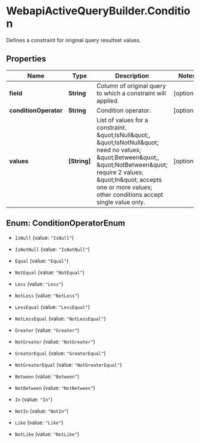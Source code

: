 # WebapiActiveQueryBuilder.Condition

Defines a constraint for original query resultset values.

## Properties
Name | Type | Description | Notes
------------ | ------------- | ------------- | -------------
**field** | **String** | Column of original query to which a constraint will applied. | [optional] 
**conditionOperator** | **String** | Condition operator. | [optional] 
**values** | **[String]** | List of values for a constraint. \&quot;IsNull\&quot;, \&quot;IsNotNull\&quot; need no values; \&quot;Between\&quot;, \&quot;NotBetween\&quot; require 2 values; \&quot;In\&quot; accepts one or more values; other conditions accept single value only. | [optional] 


<a name="ConditionOperatorEnum"></a>
## Enum: ConditionOperatorEnum


* `IsNull` (value: `"IsNull"`)

* `IsNotNull` (value: `"IsNotNull"`)

* `Equal` (value: `"Equal"`)

* `NotEqual` (value: `"NotEqual"`)

* `Less` (value: `"Less"`)

* `NotLess` (value: `"NotLess"`)

* `LessEqual` (value: `"LessEqual"`)

* `NotLessEqual` (value: `"NotLessEqual"`)

* `Greater` (value: `"Greater"`)

* `NotGreater` (value: `"NotGreater"`)

* `GreaterEqual` (value: `"GreaterEqual"`)

* `NotGreaterEqual` (value: `"NotGreaterEqual"`)

* `Between` (value: `"Between"`)

* `NotBetween` (value: `"NotBetween"`)

* `In` (value: `"In"`)

* `NotIn` (value: `"NotIn"`)

* `Like` (value: `"Like"`)

* `NotLike` (value: `"NotLike"`)




